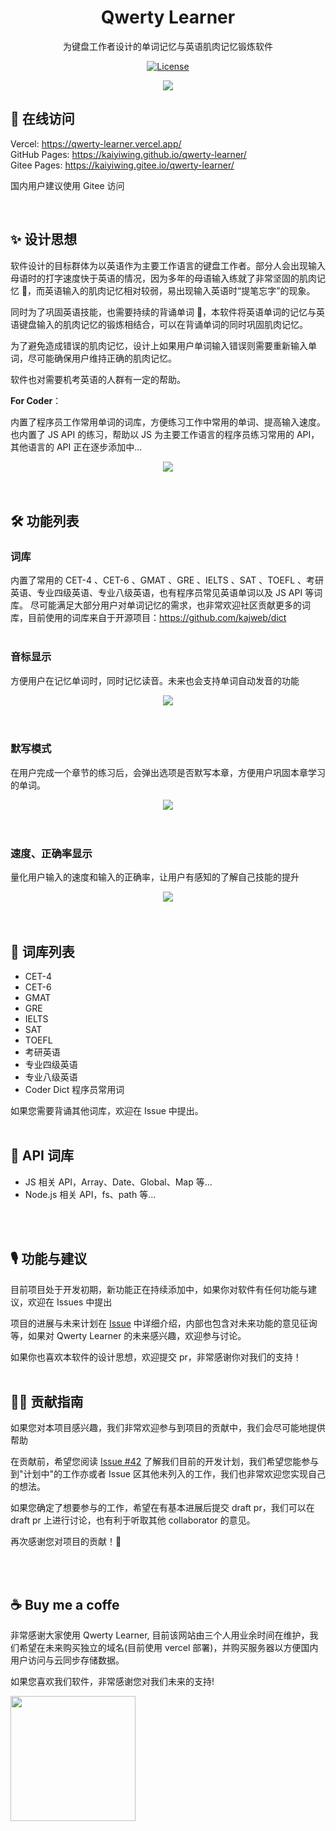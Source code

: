 <h1 align="center">
  Qwerty Learner
</h1>

<p align="center">
  为键盘工作者设计的单词记忆与英语肌肉记忆锻炼软件
</p>

<p align="center">
  <a href="https://github.com/Kaiyiwing/qwerty-learner/blob/master/LICENSE"><img src="https://img.shields.io/npm/l/@headlessui/react.svg" alt="License"></a>
</p>

<div align=center>
<img  src="https://github.com/Kaiyiwing/qwerty-learner/blob/master/docs/Screenshot.png"/>
</div>

## 📸 在线访问

Vercel: https://qwerty-learner.vercel.app/  
GitHub Pages: https://kaiyiwing.github.io/qwerty-learner/  
Gitee Pages: https://kaiyiwing.gitee.io/qwerty-learner/

国内用户建议使用 Gitee 访问

<br />

## ✨ 设计思想

软件设计的目标群体为以英语作为主要工作语言的键盘工作者。部分人会出现输入母语时的打字速度快于英语的情况，因为多年的母语输入练就了非常坚固的肌肉记忆 💪，而英语输入的肌肉记忆相对较弱，易出现输入英语时“提笔忘字”的现象。

同时为了巩固英语技能，也需要持续的背诵单词 📕，本软件将英语单词的记忆与英语键盘输入的肌肉记忆的锻炼相结合，可以在背诵单词的同时巩固肌肉记忆。

为了避免造成错误的肌肉记忆，设计上如果用户单词输入错误则需要重新输入单词，尽可能确保用户维持正确的肌肉记忆。

软件也对需要机考英语的人群有一定的帮助。

**For Coder**：

内置了程序员工作常用单词的词库，方便练习工作中常用的单词、提高输入速度。也内置了 JS API 的练习，帮助以 JS 为主要工作语言的程序员练习常用的 API，其他语言的 API 正在逐步添加中...

<div align=center>
<img  src="https://github.com/Kaiyiwing/qwerty-learner/blob/master/docs/coder.png"/>
</div>

<br />
<br />

## 🛠 功能列表

### 词库

内置了常用的 CET-4 、CET-6 、GMAT 、GRE 、IELTS 、SAT 、TOEFL 、考研英语、专业四级英语、专业八级英语，也有程序员常见英语单词以及 JS API 等词库。 尽可能满足大部分用户对单词记忆的需求，也非常欢迎社区贡献更多的词库，目前使用的词库来自于开源项目：https://github.com/kajweb/dict
<br />
<br />

### 音标显示

方便用户在记忆单词时，同时记忆读音。未来也会支持单词自动发音的功能

<div align=center>
<img  src="https://github.com/Kaiyiwing/qwerty-learner/blob/master/docs/phonetic.jpeg"/>
</div>
<br />
<br />

### 默写模式

在用户完成一个章节的练习后，会弹出选项是否默写本章，方便用户巩固本章学习的单词。

<div align=center>
<img  src="https://github.com/Kaiyiwing/qwerty-learner/blob/master/docs/dictation.png"/>
</div>
<br />
<br />

### 速度、正确率显示

量化用户输入的速度和输入的正确率，让用户有感知的了解自己技能的提升

<div align=center>
<img  src="https://github.com/Kaiyiwing/qwerty-learner/blob/master/docs/speed.jpeg"/>
</div>
<br />
<br />

## 📕 词库列表

- CET-4
- CET-6
- GMAT
- GRE
- IELTS
- SAT
- TOEFL
- 考研英语
- 专业四级英语
- 专业八级英语
- Coder Dict 程序员常用词

如果您需要背诵其他词库，欢迎在 Issue 中提出。
<br />
<br />

## 📗 API 词库

- JS 相关 API，Array、Date、Global、Map 等...
- Node.js 相关 API，fs、path 等...

<br />
<br />

## 🎙 功能与建议

目前项目处于开发初期，新功能正在持续添加中，如果你对软件有任何功能与建议，欢迎在 Issues 中提出

项目的进展与未来计划在 [Issue](!https://github.com/Kaiyiwing/qwerty-learner/issues/42) 中详细介绍，内部也包含对未来功能的意见征询等，如果对 Qwerty Learner 的未来感兴趣，欢迎参与讨论。

如果你也喜欢本软件的设计思想，欢迎提交 pr，非常感谢你对我们的支持！
<br />
<br />

## 🏄‍♂️ 贡献指南

如果您对本项目感兴趣，我们非常欢迎参与到项目的贡献中，我们会尽可能地提供帮助

在贡献前，希望您阅读 [Issue #42](!https://github.com/Kaiyiwing/qwerty-learner/issues/42) 了解我们目前的开发计划，我们希望您能参与到"计划中"的工作亦或者 Issue 区其他未列入的工作，我们也非常欢迎您实现自己的想法。

如果您确定了想要参与的工作，希望在有基本进展后提交 draft pr，我们可以在 draft pr 上进行讨论，也有利于听取其他 collaborator 的意见。

再次感谢您对项目的贡献！🎉

<br />
<br />

## ☕️ Buy me a coffe

非常感谢大家使用 Qwerty Learner, 目前该网站由三个人用业余时间在维护，我们希望在未来购买独立的域名(目前使用 vercel 部署)，并购买服务器以方便国内用户访问与云同步存储数据。

如果您喜欢我们软件，非常感谢您对我们未来的支持!

<img  src="https://github.com/Kaiyiwing/qwerty-learner/blob/master/docs/alipay.png" width="200px"/>
